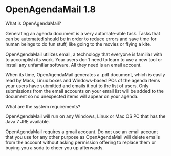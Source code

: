 OpenAgendaMail 1.8
==================

What is OpenAgendaMail?

Generating an agenda document is a very automate-able task.  Tasks that can be automated should be in order to reduce errors and save time for human beings to do fun stuff, like going to the movies or flying a kite.

OpenAgendaMail utilizes email, a technology that everyone is familiar with to accomplish its work.  Your users don't need to learn to use a new tool or install any unfamiliar software.  All they need is an email account.

When its time, OpenAgendaMail generates a .pdf document, which is easily read by Macs, Linux boxes and Windows-based PCs of the agenda items your users have submitted and emails it out to the list of users.  Only submissions from the email accounts on your email list will be added to the document so no unexpected items will appear on your agenda.


What are the system requirements?

OpenAgendaMail will run on any Windows, Linux or Mac OS PC that has the Java 7 JRE available.  

OpenAgendaMail requires a gmail account.  Do not use an email account that you use for any other purpose as OpenAgendaMail will delete emails from the account without asking permission offering to replace them or buying you a soda to cheer you up afterwards.
